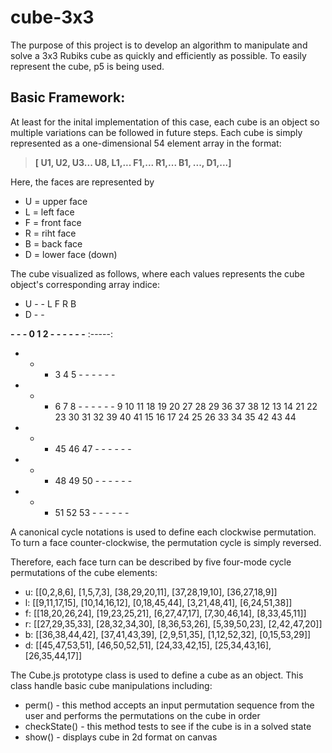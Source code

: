 # cube-3x3

The purpose of this project is to develop an algorithm to manipulate and solve a 3x3 Rubiks cube as quickly and efficiently as possible.
To easily represent the cube, p5 is being used.

## Basic Framework:

At least for the inital implementation of this case, each cube is an object so multiple variations can be followed in future steps.
Each cube is simply represented as a one-dimensional 54 element array in the format: 

> **[ U1, U2, U3... U8, L1,... F1,... R1,... B1, ..., D1,...]**

Here, the faces are represented by
* U = upper face
* L = left face
* F = front face
* R = riht face
* B = back face
* D = lower face (down)

The cube visualized as follows, where each values represents the cube object's corresponding array indice:

- U - -
L F R B
- D - -

**-	-	-	0	1	2	-	-	-	-	-	-**
:-----:
-	-	-	3	4	5	-	-	-	-	-	-
-	-	-	6	7	8	-	-	-	-	-	-
9	10	11	18	19	20	27	28	29	36	37	38
12	13	14	21	22	23	30	31	32	39	40	41
15	16	17	24	25	26	33	34	35	42	43	44
-	-	-	45	46	47	-	-	-	-	-	-
-	-	-	48	49	50	-	-	-	-	-	-
-	-	-	51	52	53	-	-	-	-	-	-


A canonical cycle notations is used to define each clockwise permutation.  
To turn a face counter-clockwise, the permutation cycle is simply reversed.

Therefore, each face turn can be described by five four-mode cycle permutations of the cube elements:
* u: [[0,2,8,6],     [1,5,7,3],     [38,29,20,11], [37,28,19,10], [36,27,18,9]]
* l: [[9,11,17,15],  [10,14,16,12], [0,18,45,44],  [3,21,48,41],  [6,24,51,38]]
* f: [[18,20,26,24], [19,23,25,21], [6,27,47,17],  [7,30,46,14],  [8,33,45,11]]
* r: [[27,29,35,33], [28,32,34,30], [8,36,53,26],  [5,39,50,23],  [2,42,47,20]]
* b: [[36,38,44,42], [37,41,43,39], [2,9,51,35],   [1,12,52,32],  [0,15,53,29]]
* d: [[45,47,53,51], [46,50,52,51], [24,33,42,15], [25,34,43,16], [26,35,44,17]]

The Cube.js prototype class is used to define a cube as an object.  This class handle basic cube manipulations including:
* perm() - this method accepts an input permutation sequence from the user and performs the permutations on the cube in order
* checkState() - this method tests to see if the cube is in a solved state
* show() - displays cube in 2d format on canvas

